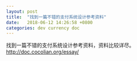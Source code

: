 ```yaml
---
layout: post
title:  "找到一篇不错的支付系统设计参考资料"
date:   2018-06-12 14:26:58 +0800
categories: dev currency doc 
---
```


找到一篇不错的支付系统设计参考资料，资料比较详尽。
http://doc.cocolian.org/essay/
